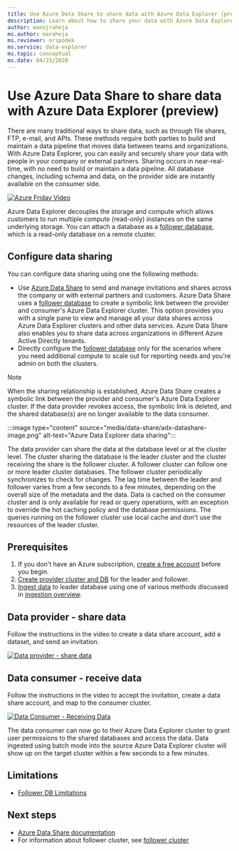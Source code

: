 ```yaml
---
title: Use Azure Data Share to share data with Azure Data Explorer (preview)
description: Learn about how to share your data with Azure Data Explorer and Azure Data Share.
author: manojraheja
ms.author: maraheja
ms.reviewer: orspodek
ms.service: data-explorer
ms.topic: conceptual
ms.date: 04/23/2020
---
```


# Use Azure Data Share to share data with Azure Data Explorer (preview)

There are many traditional ways to share data, such as through file shares, FTP, e-mail, and APIs. These methods require both parties to build and maintain a data pipeline that moves data between teams and organizations. With Azure Data Explorer, you can easily and securely share your data with people in your company or external partners. Sharing occurs in near-real-time, with no need to build or maintain a data pipeline. All database changes, including schema and data, on the provider side are instantly available on the consumer side.

[![Azure Friday Video](https://img.youtube.com/vi/Q3MJv90PegE/0.jpg)](https://www.youtube.com/watch?v=Q3MJv90PegE?&autoplay=1)

Azure Data Explorer decouples the storage and compute which allows customers to run multiple compute (read-only) instances on the same underlying storage. You can attach a database as a [follower database](follower.md), which is a read-only database on a remote cluster.

## Configure data sharing 

You can configure data sharing using one the following methods:

* Use [Azure Data Share](/azure/data-share/) to send and manage invitations and shares across the company or with external partners and customers. Azure Data Share uses a [follower database](follower.md) to create a symbolic link between the provider and consumer's Azure Data Explorer cluster. This option provides you with a single pane to view and manage all your data shares across Azure Data Explorer clusters and other data services. Azure Data Share also enables you to share data across organizations in different Azure Active Directly tenants.
* Directly configure the [follower database](follower.md) only for the scenarios where you need additional compute to scale out for reporting needs and you're admin on both the clusters.

> [!Note] 
> When the sharing relationship is established, Azure Data Share creates a symbolic link between the provider and consumer's Azure Data Explorer cluster. If the data provider revokes access, the symbolic link is deleted, and the shared database(s) are no longer available to the data consumer.

:::image type="content" source="media/data-share/adx-datashare-image.png" alt-text="Azure Data Explorer data sharing":::

The data provider can share the data at the database level or at the cluster level. The cluster sharing the database is the leader cluster and the cluster receiving the share is the follower cluster. A follower cluster can follow one or more leader cluster databases. The follower cluster periodically synchronizes to check for changes. The lag time between the leader and follower varies from a few seconds to a few minutes, depending on the overall size of the metadata and the data. Data is cached on the consumer cluster and is only available for read or query operations, with an exception to override the hot caching policy and the database permissions. The queries running on the follower cluster use local cache and don't use the resources of the leader cluster.

## Prerequisites

1. If you don't have an Azure subscription, [create a free account](https://azure.microsoft.com/free/) before you begin.
1. [Create provider cluster and DB](create-cluster-database-portal.md) for the leader and follower.
1. [Ingest data](ingest-sample-data.md) to leader database using one of various methods discussed in [ingestion overview](ingest-data-overview.md).

## Data provider - share data

Follow the instructions in the video to create a data share account, add a dataset, and send an invitation.

[![Data provider - share data](https://img.youtube.com/vi/QmsTnr90_5o/0.jpg)](https://youtu.be/QmsTnr90_5o?&autoplay=1)

## Data consumer - receive data

Follow the instructions in the video to accept the invitation, create a data share account, and map to the consumer cluster.

[![Data Consumer - Receiving Data](https://img.youtube.com/vi/vBq6iFaCpdA/0.jpg)](https://youtu.be/vBq6iFaCpdA?&autoplay=1)

The data consumer can now go to their Azure Data Explorer cluster to grant user permissions to the shared databases and access the data. Data ingested using batch mode into the source Azure Data Explorer cluster will show up on the target cluster within a few seconds to a few minutes.

## Limitations

* [Follower DB Limitations](follower.md#limitations)

## Next steps

* [Azure Data Share documentation](/azure/data-share/)
* For information about follower cluster, see [follower cluster](follower.md)
